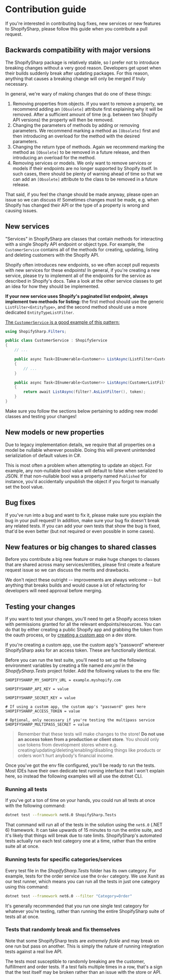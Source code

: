# Contribution guide

If you're interested in contributing bug fixes, new services or new features to ShopifySharp, please follow this guide when you contribute a pull request. 

## Backwards compatibility with major versions

The ShopifySharp package is relatively stable, so I prefer not to introduce breaking changes without a very good reason. Developers get upset when their builds suddenly break after updating packages. For this reason, anything that causes a breaking change will only be merged if truly necessary.

In general, we're wary of making changes that do one of these things:

1. Removing properties from objects. If you want to remove a property, we recommend adding an `[Obsolete]` attribute first explaining why it will be removed. After a sufficient amount of time (e.g. between two Shopify API versions) the property will then be removed. 
2. Changing the parameters of methods by adding or removing parameters. We recommend marking a method as `[Obsolete]` first and then introducing an overload for the method with the desired parameters. 
3. Changing the return type of methods. Again we recommend marking the method as `[Obsolete]` to be removed in a future release, and then introducing an overload for the method. 
4. Removing services or models. We only want to remove services or models if their endpoints are no longer supported by Shopify itself. In such cases, there should be plenty of warning ahead of time so that we can add an `[Obsolete]` attribute to the class to be removed in a future release.

That said, if you feel the change should be made anyway, please open an issue so we can discuss it! Sometimes changes must be made, e.g. when Shopify has changed their API or the type of a property is wrong and causing issues.

## New services

"Services" in ShopifySharp are classes that contain methods for interacting with a single Shopify API endpoint or object type. For example, the `CustomerService` contains all of the methods for creating, updating, listing and deleting customers with the Shopify API. 

Shopify often introduces new endpoints, so we often accept pull requests with new services for these endpoints! In general, if you're creating a new service, please try to implement all of the endpoints for the service as described in Shopify's docs. Take a look at the other service classes to get an idea for how they should be implemented.

**If your new service uses Shopify's paginated list endpoint, always implement two methods for listing:** the first method should use the generic `ListFilter<EntityType>`, and the second method should use a more dedicated `EntityTypeListFilter`. 

[The `CustomerService` is a good example of this pattern:](https://github.com/nozzlegear/ShopifySharp/blob/d0e747abbf34e946f4b22a092fd47415ee974437/ShopifySharp/Services/Customer/CustomerService.cs#L34)

```cs
using ShopifySharp.Filters;

public class CustomerService : ShopifyService
{
    // ...

    public async Task<IEnumerable<Customer>> ListAsync(ListFilter<Customer>> filter = null, CancellationToken token = default)
    {
        // ...
    }

    public async Task<IEnumerable<Customer>> ListAsync(CustomerListFilter filter, CancellationToken token = default)
    {
        return await ListAsync(filter?.AsListFilter(), token);
    }
}
```

Make sure you follow the sections below pertaining to adding new model classes and testing your changes!

## New models or new properties

Due to legacy implementation details, we require that all properties on a model be nullable wherever possible. Doing this will prevent unintended serializiation of default values in C#. 

This is most often a problem when attempting to update an object. For example, any non-nullable bool value will default to false when serialized to JSON. If that non-nullable bool was a property named `Published` for instance, you'd accidentally unpublish the object if you forgot to manually set the bool value.

## Bug fixes

If you've run into a bug and want to fix it, please make sure you explain the bug in your pull request! In addition, make sure your bug fix doesn't break any related tests. If you can add your own tests that show the bug is fixed, that'd be even better (but not required or even possible in some cases).

## New features or big changes to shared classes

Before you contribute a big new feature or make huge changes to classes that are shared across many services/entities, please first create a feature request issue so we can discuss the merits and drawbacks. 

We don't reject these outright -- improvements are always welcome -- but anything that breaks builds and would cause a lot of refactoring for developers will need approval before merging.

## Testing your changes

If you want to test your changes, you'll need to get a Shopify access token with permissions granted for all the relevant endpoints/resources. You can do that by either creating a public Shopify app and grabbing the token from the oauth process, or by [creating a custom app](https://help.shopify.com/en/manual/apps/custom-apps) on a dev store.

If you're creating a custom app, use the custom app's "password" wherever ShopifySharp asks for an access token. These are functionally identical. 

Before you can run the test suite, you'll need to set up the following environment variables by creating a file named _env.yml_ in the _ShopifySharp.Tests_ project folder. Add the following values to the env file:

```env
SHOPIFYSHARP_MY_SHOPIFY_URL = example.myshopify.com

SHOPIFYSHARP_API_KEY = value

SHOPIFYSHARP_SECRET_KEY = value

# If using a custom app, the custom app's "password" goes here
SHOPIFYSHARP_ACCESS_TOKEN = value

# Optional, only necessary if you're testing the multipass service
SHOPIFYSHARP_MULTIPASS_SECRET = value
```

> Remember that these tests will make changes to the store! **Do not use an access token from a production or client store**. You should only use tokens from development stores where e.g. creating/updating/deleting/enabling/disabling things like products or orders won't hurt anybody's financial income. 

Once you've got the env file configured, you'll be ready to run the tests. Most IDEs have their own dedicate test running interface that I won't explain here, so instead the following examples will all use the dotnet CLI. 

### Running all tests

If you've got a ton of time on your hands, you could run all tests at once with the following command:

```sh
dotnet test --framework net6.0 ShopifySharp.Tests
```

That command will run all of the tests in the solution using the `net6.0` (.NET 6) framework. It can take upwards of 15 minutes to run the entire suite, and it's likely that things will break due to rate limits. ShopifySharp's automated tests actually run each test category one at a time, rather than the entire suite all at once. 

### Running tests for specific categories/services

Every test file in the _ShopifySharp.Tests_ folder has its own category. For example, tests for the order service use the `Order` category. We use Xunit as our test runner, which means you can run all the tests in just one category using this command:

```sh
dotnet test --framework net6.0 --filter "Category=Order"
```

It's generally recommended that you run one single test category for whatever you're testing, rather than running the entire ShopifySharp suite of tests all at once.

### Tests that randomly break and fix themselves

Note that some ShopifySharp tests are *extremely fickle* and may break on one run but pass on another. This is simply the nature of running integration tests against a real live API.

The tests most susceptible to randomly breaking are the customer, fulfillment and order tests. If a test fails multiple times in a row, that's a sign that the test itself may be broken rather than an issue with the store or API.
